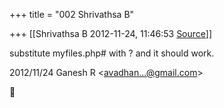 +++
title = "002 Shrivathsa B"

+++
[[Shrivathsa B	2012-11-24, 11:46:53 [Source](https://groups.google.com/g/bvparishat/c/08TOxcX618o)]]



substitute myfiles.php# with ? and it should work.  

  
  

2012/11/24 Ganesh R \<[avadhan...@gmail.com]()\>



